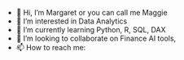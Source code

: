 - 👋 Hi, I’m Margaret or you can call me Maggie
- 👀 I’m interested in Data Analytics
- 🌱 I’m currently learning Python, R, SQL, DAX
- 💞️ I’m looking to collaborate on Finance AI tools, 
- 📫 How to reach me: 

<!---
Mvelasquez0409/Mvelasquez0409 is a ✨ special ✨ repository because its `README.md` (this file) appears on your GitHub profile.
You can click the Preview link to take a look at your changes.
--->
